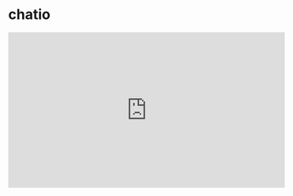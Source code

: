 # chatio
<iframe width="560" height="315" src="https://files.fm/u/vfmdezcpm" frameborder="0" allowfullscreen></iframe>

